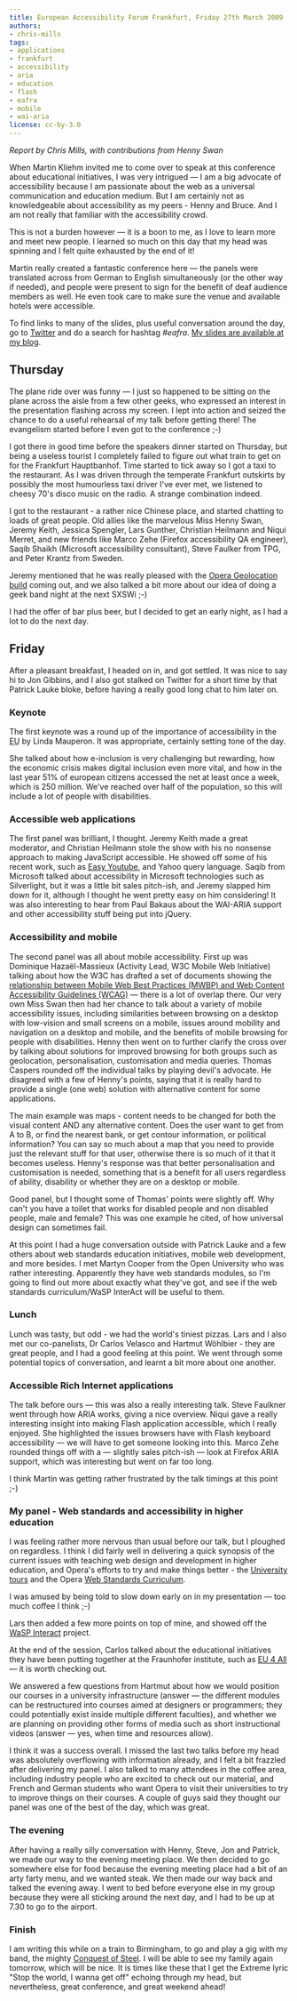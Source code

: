 ```yaml
---
title: European Accessibility Forum Frankfurt, Friday 27th March 2009
authors:
- chris-mills
tags:
- applications
- frankfurt
- accessibility
- aria
- education
- flash
- eafra
- mobile
- wai-aria
license: cc-by-3.0
---
```


<p><em>Report by Chris Mills, with contributions from Henny Swan</em></p>

<p>When Martin Kliehm invited me to come over to speak at this conference about educational initiatives, I was very intrigued — I am a big advocate of accessibility because I am passionate about the web as a universal communication and education medium. But I am certainly not as knowledgeable about accessibility as my peers - Henny and Bruce. And I am not really that familiar with the accessibility crowd.</p>

<p>This is not a burden however — it is a boon to me, as I love to learn more and meet new people. I learned so much on this day that my head was spinning and I felt quite exhausted by the end of it!</p>

<p>Martin really created a fantastic conference here — the panels were translated across from German to English simultaneously (or the other way if needed), and people were present to sign for the benefit of deaf audience members as well. He even took care to make sure the venue and available hotels were accessible.</p>

<p>To find links to many of the slides, plus useful conversation around the day, go to <a href="http://www.twitter.com">Twitter</a> and do a search for hashtag <em>#eafra</em>. <a href="http://my.opera.com/chrismills">My slides are available at my blog</a>.</p>

<h2>Thursday</h2>

<p>The plane ride over was funny — I just so happened to be sitting on the plane across the aisle from a few other geeks, who expressed an interest in the presentation flashing across my screen. I lept into action and seized the chance to do a useful rehearsal of my talk before getting there! The evangelism started before I even got to the conference ;-)</p>

<p>I got there in good time before the speakers dinner started on Thursday, but being a useless tourist I completely failed to figure out what train to get on for the Frankfurt Hauptbanhof. Time started to tick away so I got a taxi to the restaurant. As I was driven through the temperate Frankfurt outskirts by possibly the most humourless taxi driver I&#39;ve ever met, we listened to cheesy 70&#39;s disco music on the radio. A strange combination indeed.</p>

<p>I got to the restaurant - a rather nice Chinese place, and started chatting to loads of great people. Old allies like the marvelous Miss Henny Swan, Jeremy Keith, Jessica Spengler, Lars Gunther, Christian Heilmann and Niqui Merret, and new friends like Marco Zehe (Firefox accessibility QA engineer), Saqib Shaikh (Microsoft accessibility consultant), Steve Faulker from TPG, and Peter Krantz from Sweden.</p>

<p>Jeremy mentioned that he was really pleased with the <a href="http://labs.opera.com/news/2009/03/26/">Opera Geolocation build</a> coming out, and we also talked a bit more about our idea of doing a geek band night at the next SXSWi ;-)</p>

<p>I had the offer of bar plus beer, but I decided to get an early night, as I had a lot to do the next day.</p>

<h2>Friday</h2>

<p>After a pleasant breakfast, I headed on in, and got settled. It was nice to say hi to Jon Gibbins, and I also got stalked on Twitter for a short time by that Patrick Lauke bloke, before having a really good long chat to him later on.</p>

<h3>Keynote</h3>

<p>The first keynote was a round up of the importance of accessibility in the <acronym title="European Union">EU</acronym> by Linda Mauperon. It was appropriate, certainly setting tone of the day.</p>

<p>She talked about how e-inclusion is very challenging but rewarding, how the economic crisis makes digital inclusion even more vital, and how in the last year 51% of european citizens accessed the net at least once a week, which is 250 million. We&#39;ve reached over half of the population, so this will include a lot of people with disabilities.</p>

<h3>Accessible web applications</h3>

<p>The first panel was brilliant, I thought. Jeremy Keith made a great moderator, and Christian Heilmann stole the show with his no nonsense approach to making JavaScript accessible. He showed off some of his recent work, such as <a href="http://icant.co.uk/easy-youtube/">Easy Youtube</a>, and Yahoo query language. Saqib from Microsoft talked about accessibility in Microsoft technologies such as Silverlight, but it was a little bit sales pitch-ish, and Jeremy slapped him down for it, although I thought he went pretty easy on him considering! It was also interesting to hear from Paul Bakaus about the WAI-ARIA support and other accessibility stuff being put into jQuery.</p>

<h3>Accessibility and mobile</h3>

<p>The second panel was all about mobile accessibility. First up was Dominique Hazaël-Massieux (Activity Lead, W3C Mobile Web Initiative) talking about how the W3C has drafted a set of documents showing the <a href="http://www.w3.org/WAI/mobile/">relationship between Mobile Web Best Practices (MWBP) and Web Content Accessibility Guidelines (WCAG)</a> — there is a lot of overlap there. Our very own Miss Swan then had her chance to talk about a variety of mobile accessibility issues, including similarities between browsing on a desktop with low-vision and small screens on a mobile, issues around mobility and navigation on a desktop and mobile, and the benefits of mobile browsing for people with disabilities. Henny then went on to further clarify the cross over by talking about solutions for improved browsing for both groups such as geolocation, personalisation, customisation and media queries. Thomas Caspers rounded off the individual talks by playing devil&#39;s advocate. He disagreed with a few of Henny&#39;s points, saying that it is really hard to provide a single (one web) solution with alternative content for some applications.</p>

<p>The main example was maps - content needs to be changed for both the visual content AND any alternative content. Does the user want to get from A to B, or find the nearest bank, or get contour information, or political information? You can say so much about a map that you need to provide just the relevant stuff for that user, otherwise there is so much of it that it becomes useless. Henny&#39;s response was that better personalisation and customisation is needed, something that is a benefit for all users regardless of ability, disability or whether they are on a desktop or mobile.</p>

<p>Good panel, but I thought some of Thomas&#39; points were slightly off. Why can&#39;t you have a toilet that works for disabled people and non disabled people, male and female? This was one example he cited, of how universal design can sometimes fail.</p>

<p>At this point I had a huge conversation outside with Patrick Lauke and a few others about web standards education initiatives, mobile web development, and more besides. I met Martyn Cooper from the Open University who was rather interesting. Apparently they have web standards modules, so I&#39;m going to find out more about exactly what they&#39;ve got, and see if the web standards curriculum/WaSP InterAct will be useful to them.</p>

<h3>Lunch</h3>

<p>Lunch was tasty, but odd - we had the world&#39;s tiniest pizzas. Lars and I also met our co-panelists, Dr Carlos Velasco and Hartmut Wöhlbier - they are great people, and I had a good feeling at this point. We went through some potential topics of conversation, and learnt a bit more about one another.</p>

<h3>Accessible Rich Internet applications</h3>

<p>The talk before ours — this was also a really interesting talk. Steve Faulkner went through how ARIA works, giving a nice overview. Niqui gave a really interesting insight into making Flash application accessible, which I really enjoyed. She highlighted the issues browsers have with Flash keyboard accessibility — we will have to get someone looking into this. Marco Zehe rounded things off with a — slightly sales pitch-ish — look at Firefox ARIA support, which was interesting but went on far too long.</p>

<p>I think Martin was getting rather frustrated by the talk timings at this point ;-)</p>

<h3>My panel - Web standards and accessibility in higher education</h3>

<p>I was feeling rather more nervous than usual before our talk, but I ploughed on regardless. I think I did fairly well in delivering a quick synopsis of the current issues with teaching web design and development in higher education, and Opera&#39;s efforts to try and make things better - the <a href="https://www.opera.com/company/education/tours/">University tours</a> and the Opera <a href="https://www.opera.com/wsc/">Web Standards Curriculum</a>.</p>

<p>I was amused by being told to slow down early on in my presentation — too much coffee I think ;-)</p>

<p>Lars then added a few more points on top of mine, and showed off the <a href="http://interact.webstandards.org">WaSP Interact</a> project.</p>

<p>At the end of the session, Carlos talked about the educational initiatives they have been putting together at the Fraunhofer institute, such as <a href="http://www.eu4all-project.eu/">EU 4 All</a> — it is worth checking out.</p>

<p>We answered a few questions from Hartmut about how we would position our courses in a university infrastructure (answer — the different modules can be restructured into courses aimed at designers or programmers; they could potentially exist inside multiple different faculties), and whether we are planning on providing other forms of media such as short instructional videos (answer — yes, when time and resources allow).</p>

<p>I think it was a success overall. I missed the last two talks before my head was absolutely overflowing with information already, and I felt a bit frazzled after delivering my panel. I also talked to many attendees in the coffee area, including industry people who are excited to check out our material, and French and German students who want Opera to visit their universities to try to improve things on their courses. A couple of guys said they thought our panel was one of the best of the day, which was great.</p>

<h3>The evening</h3>

<p>After having a really silly conversation with Henny, Steve, Jon and Patrick, we made our way to the evening meeting place. We then decided to go somewhere else for food because the evening meeting place had a bit of an arty farty menu, and we wanted steak. We then made our way back and talked the evening away. I went to bed before everyone else in my group because they were all sticking around the next day, and I had to be up at 7.30 to go to the airport.</p>

<h3>Finish</h3>

<p>I am writing this while on a train to Birmingham, to go and play a gig with my band, the mighty <a href="http://www.conquestofsteel.co.uk">Conquest of Steel</a>. I will be able to see my family again tomorrow, which will be nice. It is times like these that I get the Extreme lyric &quot;Stop the world, I wanna get off&quot; echoing through my head, but nevertheless, great conference, and great weekend ahead!</p>
